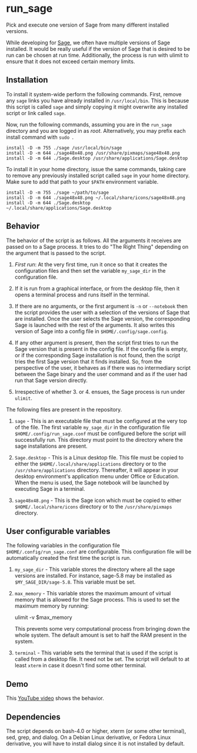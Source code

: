 run_sage
========

Pick and execute one version of Sage from many different installed versions.

While developing for [Sage](http://sagemath.org), we often have multiple
versions of Sage installed. It would be really useful if the version of
Sage that is desired to be run can be chosen at run time. Additionally, the
process is run with ulimit to ensure that it does not exceed certain memory
limits.

Installation
------------
To install it system-wide perform the following commands. First, remove
any `sage` links you have already installed in `/usr/local/bin`.  This is
because this script is called `sage` and simply copying it might overwrite
any installed script or link called `sage`.

Now, run the following commands, assuming you are in the `run_sage`
directory and you are logged in as _root_. Alternatively, you may prefix
each install command with `sudo `.

    install -D -m 755 ./sage /usr/local/bin/sage
    install -D -m 644 ./sage48x48.png /usr/share/pixmaps/sage48x48.png
    install -D -m 644 ./Sage.desktop /usr/share/applications/Sage.desktop

To install it in your home directory, issue the same commands, taking care
to remove any previously installed script called `sage` in your home
directory. Make sure to add that path to your `$PATH` environment variable.

    install -D -m 755 ./sage ~/path/to/sage
    install -D -m 644 ./sage48x48.png ~/.local/share/icons/sage48x48.png
    install -D -m 644 ./Sage.desktop ~/.local/share/applications/Sage.desktop

Behavior
--------

The behavior of the script is as follows. All the arguments it receives are
passed on to a Sage process. It tries to do "The Right Thing" depending on
the argument that is passed to the script.

1. _First run_: At the very first time, run it once so that it creates the configuration
   files and then set the variable `my_sage_dir` in the configuration file.

2. If it is run from a graphical interface, or from the desktop file, then
   it opens a terminal process and runs itself in the terminal.

3. If there are no arguments, or the first argument is `-n` or `--notebook`
   then the script provides the user with a selection of the versions of
   Sage that are installed. Once the user selects the Sage version, the
   corresponding Sage is launched with the rest of the arguments. It also
   writes this version of Sage into a config file in
   `$HOME/.config/sage.config`.

4. If any other argument is present, then the script first tries to run the
   Sage version that is present in the config file. If the config file is
   empty, or if the corresponding Sage installation is not found, then the
   script tries the first Sage version that it finds installed. So, from
   the perspective of the user, it behaves as if there was no intermediary
   script between the Sage binary and the user command and as if the user
   had run that Sage version directly.

5. Irrespective of whether 3. or 4. ensues, the Sage process is run under
   `ulimit`.

The following files are present in the repository.

1. `sage` - This is an executable file that must be configured at the
   very top of the file. The first variable `my_sage_dir` in the
   configuration file `$HOME/.config/run_sage.conf` must be configured
   before the script will successfully run. This directory must point to
   the directory where the sage installations are present.

2. `Sage.desktop` - This is a Linux desktop file.  This file must be copied
   to either the `$HOME/.local/share/applications` directory or to the
   `/usr/share/applications` directory.  Thereafter, it will appear in
   your desktop environment's application menu under Office or Education.
   When the menu is used, the Sage notebook will be launched by executing
   Sage in a terminal.

3. `sage48x48.png` - This is the Sage icon which must be copied to either
   `$HOME/.local/share/icons` directory or to the `/usr/share/pixmaps`
   directory.

User configurable variables
---------------------------

The following variables in the configuration file
`$HOME/.config/run_sage.conf` are configurable. This configuration file
will be automatically created the first time the script is run.

1. `my_sage_dir` - This variable stores the directory where all the sage
   versions are installed. For instance, sage-5.8 may be installed as
   `$MY_SAGE_DIR/sage-5.8`. This variable must be set.

2. `max_memory` - This variable stores the maximum amount of virtual memory
   that is allowed for the Sage process. This is used to set the maximum
   memory by running:

    ulimit -v $max_memory

   This prevents some very computational process from bringing down the
   whole system. The default amount is set to half the RAM present in the
   system.

3. `terminal` - This variable sets the terminal that is used if the script
   is called from a desktop file. It need not be set. The script will
   default to at least `xterm` in case it doesn't find some other terminal.

Demo
----

This [YouTube video](http://www.youtube.com/watch?v=iRsWHC0t-Ik) shows the behavior.

Dependencies
------------

The script depends on bash-4.0 or higher, xterm (or some other terminal),
sed, grep, and dialog. On a Debian Linux derivative, or Fedora Linux
derivative, you will have to install dialog since it is not installed by
default.

